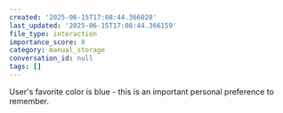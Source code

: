 ```yaml
---
created: '2025-06-15T17:08:44.366028'
last_updated: '2025-06-15T17:08:44.366159'
file_type: interaction
importance_score: 8
category: manual_storage
conversation_id: null
tags: []
---
```


User's favorite color is blue - this is an important personal preference to remember.
